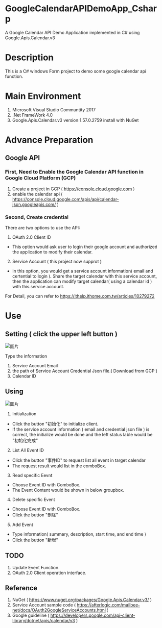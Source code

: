 # GoogleCalendarAPIDemoApp_Csharp
A Google Calendar API Demo Application implemented in C# using Google.Apis.Calendar.v3

# Description
This is a C# windows Form project to demo some google calendar api function.

# Main Environment
1. Microsoft Visual Studio Communtity 2017
2. .Net FrameWork 4.0
3. Google.Apis.Calendar.v3  version 1.57.0.2759 install with NuGet

# Advance Preparation
## Google API
### First, Need to Enable the Google Calendar API function in Google Cloud Platform (GCP)
1. Create a project in GCP ( https://console.cloud.google.com )
2. enable the calendar api ( https://console.cloud.google.com/apis/api/calendar-json.googleapis.com/ )
### Second, Create credential
There are two options to use the API:
1. OAuth 2.0 Client ID 
  - This option would ask user to login their google account and authorized the application to modify their calendar.
  
2. Service Account ( this project now supprot )
  - In this option, you would get a service account information( email and certential to login ).
    Share the target calendar with this service account, then the application can modify target calendar( using a calendar id ) with this service account.
    
For Detail, you can refer to https://ithelp.ithome.com.tw/articles/10279272

# Use
## Setting ( click the upper left button )
![圖片](https://user-images.githubusercontent.com/48701080/212818164-dd7191be-202f-4100-b8fa-43bda16b40d3.png)

Type the information 
1. Service Account Email
2. the path of Service Account Credential Json file.( Download from GCP )
3. Calendar ID

## Using
![圖片](https://user-images.githubusercontent.com/48701080/212818560-446ba520-b0db-45d3-896d-109757139316.png)
1. Initialization
- Click the button "初始化" to initialize client.
- If the service account information ( email and credential json file ) is correct, the initialize would be done and the left status lable would be "初始化完成"

2. List All Event ID
- Click the button "事件ID" to request list all event in target calendar
- The request result would list in the comboBox.

3. Read specific Eevnt
- Choose Event ID with ComboBox.
- The Event Content would be shown in below groupbox.

4. Delete specific Event
- Choose Event ID with ComboBox.
- Click the button "刪除"

5. Add Event
- Type information( summary, description, start time, and end time )
- Click the button "新增"

## TODO
1. Update Event Function.
2. OAuth 2.0 Client operation interface.

## Reference
1. NuGet ( https://www.nuget.org/packages/Google.Apis.Calendar.v3/ )
2. Service Account sample code ( https://afterlogic.com/mailbee-net/docs/OAuth2GoogleServiceAccounts.html )
3. Google guideline ( https://developers.google.com/api-client-library/dotnet/apis/calendar/v3 )
